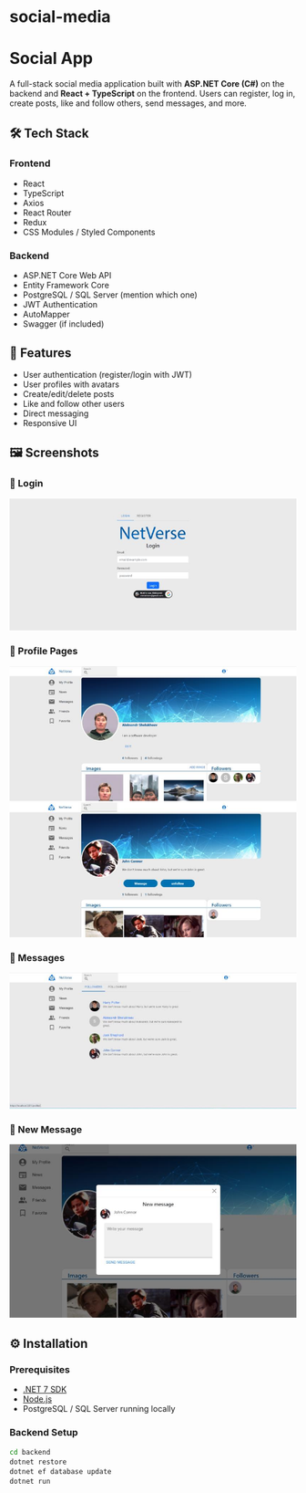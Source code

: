 # social-media

# Social App

A full-stack social media application built with **ASP.NET Core (C#)** on the backend and **React + TypeScript** on the frontend. Users can register, log in, create posts, like and follow others, send messages, and more.

<!-- ## 🌐 Live Demo

🚀 [Check it out here](https://your-deployment-link.com) *(Add this after deployment)* -->

## 🛠️ Tech Stack

### Frontend
- React
- TypeScript
- Axios
- React Router
- Redux
- CSS Modules / Styled Components

### Backend
- ASP.NET Core Web API
- Entity Framework Core
- PostgreSQL / SQL Server (mention which one)
- JWT Authentication
- AutoMapper
- Swagger (if included)

## 🔑 Features

- User authentication (register/login with JWT)
- User profiles with avatars
- Create/edit/delete posts
- Like and follow other users
- Direct messaging
- Responsive UI

## 🖼️ Screenshots

### 🔹 Login
![Login](./screenshots/login.jpg)

### 🔹 Profile Pages
![Profile Page](./screenshots/profile.jpg)
![Profile Page 2](./screenshots/profile2.jpg)

### 🔹 Messages
![Messages](./screenshots/messages.jpg)

### 🔹 New Message
![Send message](./screenshots/message.jpg)

## ⚙️ Installation

### Prerequisites
- [.NET 7 SDK](https://dotnet.microsoft.com/)
- [Node.js](https://nodejs.org/)
- PostgreSQL / SQL Server running locally

### Backend Setup

```bash
cd backend
dotnet restore
dotnet ef database update
dotnet run

